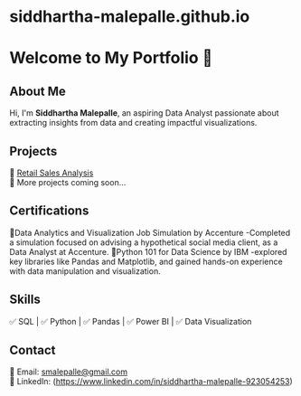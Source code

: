 # siddhartha-malepalle.github.io
# Welcome to My Portfolio 👋  

## About Me  
Hi, I'm **Siddhartha Malepalle**, an aspiring Data Analyst passionate about extracting insights from data and creating impactful visualizations.  

## Projects  
🔹 [Retail Sales Analysis](https://github.com/siddhartha-malepalle/Data-Analytics-Projects)  
🔹 More projects coming soon...  

## Certifications
🔹Data Analytics and Visualization Job Simulation by Accenture
 -Completed a simulation focused on advising a hypothetical social media client, as a Data Analyst at Accenture.
🔹Python 101 for Data Science by IBM
 -explored key libraries like Pandas and Matplotlib, and gained hands-on experience with data manipulation and visualization.

## Skills  
✅ SQL | ✅ Python | ✅ Pandas | ✅ Power BI | ✅ Data Visualization  

## Contact  
📧 Email: smalepalle@gmail.com  
📌 LinkedIn: (https://www.linkedin.com/in/siddhartha-malepalle-923054253)  
